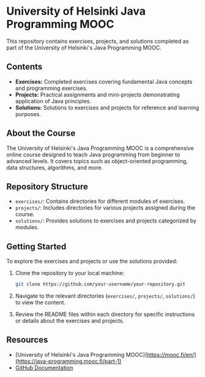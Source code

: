 # University of Helsinki Java Programming MOOC

This repository contains exercises, projects, and solutions completed as part of the University of Helsinki's Java Programming MOOC.

## Contents

- **Exercises:** Completed exercises covering fundamental Java concepts and programming exercises.
- **Projects:** Practical assignments and mini-projects demonstrating application of Java principles.
- **Solutions:** Solutions to exercises and projects for reference and learning purposes.

## About the Course

The University of Helsinki's Java Programming MOOC is a comprehensive online course designed to teach Java programming from beginner to advanced levels. It covers topics such as object-oriented programming, data structures, algorithms, and more.

## Repository Structure

- `exercises/`: Contains directories for different modules of exercises.
- `projects/`: Includes directories for various projects assigned during the course.
- `solutions/`: Provides solutions to exercises and projects categorized by modules.

## Getting Started

To explore the exercises and projects or use the solutions provided:

1. Clone the repository to your local machine:

   ```bash
   git clone https://github.com/your-username/your-repository.git
   ```

2. Navigate to the relevant directories (`exercises/`, `projects/`, `solutions/`) to view the content.

3. Review the README files within each directory for specific instructions or details about the exercises and projects.

## Resources

- [University of Helsinki's Java Programming MOOC](https://mooc.fi/en/](https://java-programming.mooc.fi/part-1)
- [GitHub Documentation](https://docs.github.com/)
